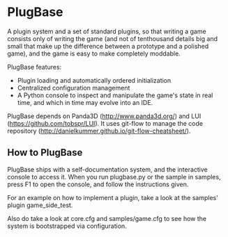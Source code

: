 PlugBase
========

A plugin system and a set of standard plugins, so that writing a game
consists only of writing the game (and not of tenthousand details big
and small that make up the difference between a prototype and a
polished game), and the game is easy to make completely moddable.

PlugBase features:
* Plugin loading and automatically ordered initialization
* Centralized configuration management
* A Python console to inspect and manipulate the game's state in real
  time, and which in time may evolve into an IDE.

PlugBase depends on Panda3D (http://www.panda3d.org/) and LUI
(https://github.com/tobspr/LUI). It uses git-flow to manage the code
repository (http://danielkummer.github.io/git-flow-cheatsheet/).

How to PlugBase
---------------

PlugBase ships with a self-documentation system, and the interactive
console to access it. When you run plugbase.py or the sample in
samples, press F1 to open the console, and follow the instructions
given.

For an example on how to implement a plugin, take a look at the
samples' plugin game_side_test.

Also do take a look at core.cfg and samples/game.cfg to see how the
system is bootstrapped via configuration. 

